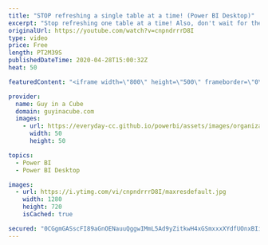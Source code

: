 ```yaml
---
title: "STOP refreshing a single table at a time! (Power BI Desktop)"
excerpt: "Stop refreshing one table at a time! Also, don't wait for the entire data model to finish refreshing. Refresh multiple tables within Power BI Desktop.  Gilbert Q's Blog: https://www.fourmoo.com/2020/04/22/how-to-refresh-selected-not-all-tables-in-power-bi-desktop/  📢 Become a member: https://guyinacu.be/membership"
originalUrl: https://youtube.com/watch?v=cnpndrrrD8I
type: video
price: Free
length: PT2M39S
publishedDateTime: 2020-04-28T15:00:32Z
heat: 50

featuredContent: "<iframe width=\"800\" height=\"500\" frameborder=\"0\" src=\"https://www.youtube.com/embed/cnpndrrrD8I\" allow=\"accelerometer; autoplay; encrypted-media; gyroscope; picture-in-picture\" allowfullscreen></iframe>"

provider:
  name: Guy in a Cube
  domain: guyinacube.com
  images:
    - url: https://everyday-cc.github.io/powerbi/assets/images/organizations/guyinacube.com-50x50.jpg
      width: 50
      height: 50

topics:
  - Power BI
  - Power BI Desktop

images:
  - url: https://i.ytimg.com/vi/cnpndrrrD8I/maxresdefault.jpg
    width: 1280
    height: 720
    isCached: true

secured: "0CGgmGASscFI89aGnOENauuQggwIMmL5Ad9yZitkwH4xGSmxxxXYdfUOnxBIi3cW2qr/qX/aXgNqvu6MkbrVbKB145D1khfooGOjYdVLdGZytazaEjxOiHSwhvJYTQHrrppWkcYJsZW0M4+e4ch2xgahkXm+680sSwLqXEwNrJwTARfHAHy73KyLb/kcR2tJyB/QZv8MWTZRw7GzDs8641zFdMEgUo7cvYsHeORbg7JZJGrK7k9HPJNMwR1wFhRB8YTx1Mo8HkN2hDW+mDokjEmEQtzi4143k4NVyApdUBt20cOYRKxp8ByuKo1Ku1pY2guIsiaQj5QeUbiXg7JkFpqFsjGyGJOzuo5eswyuLveYgVLRnh9fUS+mFtSfu2pXvWLOpNw4x6LXfrEACNmD5316H6lZ4kmfC7OHPkifZII=;yL0hiD7PkhH1rF+wTRE7oQ=="
---
```



